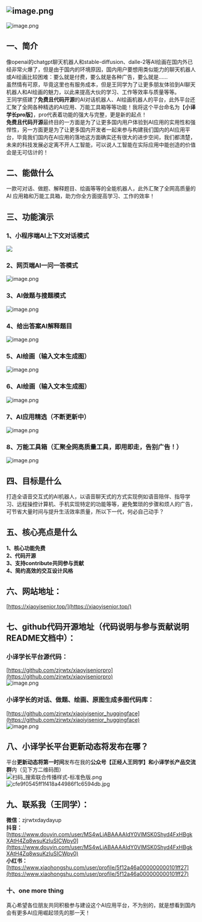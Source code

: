 <a name="YBStk"></a>

## ![image.png](https://cdn.nlark.com/yuque/0/2023/png/22859856/1675404521952-d4bc795d-7b0a-4d51-94b7-0071d6e4f8d0.png#averageHue=%23fefefe&clientId=u4197ccc2-c49c-4&from=paste&height=942&id=u26e09b6e&name=image.png&originHeight=1413&originWidth=1722&originalType=binary&ratio=1&rotation=0&showTitle=false&size=593843&status=done&style=none&taskId=u80e7934e-09a5-4a18-be69-dcc74ed8b7d&title=&width=1148)

![image.png](https://cdn.nlark.com/yuque/0/2023/png/22859856/1675405682565-47289eb6-eb58-4c37-8064-952de8b9d841.png#averageHue=%23fefefe&clientId=u4197ccc2-c49c-4&from=paste&height=1743&id=uf1d90295&name=image.png&originHeight=2614&originWidth=1722&originalType=binary&ratio=1&rotation=0&showTitle=false&size=1000330&status=done&style=none&taskId=uea9626c5-987b-4ec7-9aab-a6e44a7f109&title=&width=1148)
<a name="emMeP"></a>

## 一、简介

像openai的chatgpt聊天机器人和stable-diffusion、dalle-2等AI绘画在国内外已经非常火爆了，但是由于国内的环境原因，国内用户要想用类似能力的聊天机器人或AI绘画比较困难：要么就是付费，要么就是各种广告，要么就是......<br />虽然情有可原，毕竟这里也有服务成本，但是王同学为了让更多朋友体验到AI聊天机器人和AI绘画的魅力，以此来提高大伙的学习、工作等效率与质量等等。<br />王同学搭建了**免费且代码开源**的AI对话机器人、AI绘画机器人的平台，此外平台还汇聚了全网各种精选的AI应用、万能工具箱等等功能！我将这个平台命名为【**小译学长pro版**】，pro代表着功能的强大与完整，更是新的起点！<br />**免费且代码开源**最终目的一方面是为了让更多国内用户体验到AI应用的实用性和强悍性，另一方面更是为了让更多国内开发者一起来参与构建我们国内的AI应用平台，毕竟我们国内在AI应用的落地这方面确实还有很大的进步空间，我们都清楚，未来的科技发展必定离不开人工智能，可以说人工智能在实际应用中能创造的价值会是无可估计的！

<a name="F5eyy"></a>

## 二、能做什么

一款可对话、做题、解释题目、绘画等等的全能机器人，此外汇聚了全网高质量的AI 应用箱和万能工具箱，助力你全方面提高学习、工作的效率！
<a name="JYK51"></a>

## 三、功能演示

<a name="Ee6cM"></a>

### 1、小程序端AI上下文对话模式

![](https://cdn.nlark.com/yuque/0/2023/jpeg/22859856/1675391610697-c1946471-d3fd-473b-a4e0-5ec002ed3094.jpeg#averageHue=%23efefef&clientId=u4197ccc2-c49c-4&from=paste&height=687&id=u223ac80b&originHeight=2400&originWidth=1080&originalType=url&ratio=1&rotation=0&showTitle=false&status=done&style=none&taskId=u71abc9eb-9076-48fc-851c-1b749bcbcad&title=&width=309)
<a name="cLWaO"></a>

### 2、网页端AI一问一答模式

![image.png](https://cdn.nlark.com/yuque/0/2023/png/22859856/1675391801327-91799179-9f3c-4dfa-aa36-42fbadf086ee.png#averageHue=%23e7c38c&clientId=u4197ccc2-c49c-4&from=paste&height=581&id=u38abb5e8&name=image.png&originHeight=872&originWidth=1122&originalType=binary&ratio=1&rotation=0&showTitle=false&size=132390&status=done&style=none&taskId=u78c2d6dc-3781-458b-9470-207cdbd9767&title=&width=748)
<a name="Okcmh"></a>

### 3、AI做题与搜题模式

![image.png](https://cdn.nlark.com/yuque/0/2023/png/22859856/1675391900131-42758651-0183-4316-a408-de8d60a9f23b.png#averageHue=%23e2b881&clientId=u4197ccc2-c49c-4&from=paste&height=537&id=ucc6a0516&name=image.png&originHeight=805&originWidth=1151&originalType=binary&ratio=1&rotation=0&showTitle=false&size=109676&status=done&style=none&taskId=uc3bb6f06-0b7d-441e-8374-30501db2d4a&title=&width=767.3333333333334)
<a name="XNAoj"></a>

### 4、给出答案AI解释题目

![image.png](https://cdn.nlark.com/yuque/0/2023/png/22859856/1675392114777-2ca9051e-c9e2-442b-a628-fb74a8bfe334.png#averageHue=%23e9c58e&clientId=u4197ccc2-c49c-4&from=paste&height=616&id=u8dc1821e&name=image.png&originHeight=924&originWidth=1189&originalType=binary&ratio=1&rotation=0&showTitle=false&size=144788&status=done&style=none&taskId=ub31d6b8b-6f82-4f3b-aa6b-8c57906f892&title=&width=792.6666666666666)
<a name="Sm6cr"></a>

### 5、AI绘画（输入文本生成图）

![image.png](https://cdn.nlark.com/yuque/0/2023/png/22859856/1675394034972-3b4936c9-3cd7-4d39-a446-e125fe9353c5.png#averageHue=%23fbfafa&clientId=u4197ccc2-c49c-4&from=paste&height=1753&id=u284f30a2&name=image.png&originHeight=2630&originWidth=1271&originalType=binary&ratio=1&rotation=0&showTitle=false&size=1095063&status=done&style=none&taskId=uc8f35786-45a8-4b55-a0d4-21788997cef&title=&width=847.3333333333334)
<a name="ZwrEb"></a>

### 6、AI绘画（输入文本生成图）

![image.png](https://cdn.nlark.com/yuque/0/2023/png/22859856/1675394318284-3de6d39f-18c2-4704-862b-014233c375ea.png#averageHue=%23f2f9f1&clientId=u4197ccc2-c49c-4&from=paste&height=2655&id=u6618c8af&name=image.png&originHeight=3982&originWidth=1265&originalType=binary&ratio=1&rotation=0&showTitle=false&size=2478187&status=done&style=none&taskId=u138b33f5-e186-4300-8d6f-3b42101324a&title=&width=843.3333333333334)

<a name="Vp8Bf"></a>

### 7、AI应用精选（不断更新中）

![image.png](https://cdn.nlark.com/yuque/0/2023/png/22859856/1675405701980-b1c9b7ba-a581-4079-a1f4-d26ed69a2e52.png#averageHue=%23fefefe&clientId=u4197ccc2-c49c-4&from=paste&height=1743&id=u9c4353ee&name=image.png&originHeight=2614&originWidth=1722&originalType=binary&ratio=1&rotation=0&showTitle=false&size=1000330&status=done&style=none&taskId=u7b8c6115-c46b-4405-b64c-5fdf4483ca3&title=&width=1148)
<a name="e9sc8"></a>

### 8、万能工具箱（汇聚全网高质量工具，即用即走，告别广告！）

![image.png](https://cdn.nlark.com/yuque/0/2023/png/22859856/1675398756689-31e3ac1c-c103-4d81-8c38-aeba95639c6f.png#averageHue=%23fefdfd&clientId=u4197ccc2-c49c-4&from=paste&height=645&id=u0484d6dd&name=image.png&originHeight=968&originWidth=1874&originalType=binary&ratio=1&rotation=0&showTitle=false&size=222625&status=done&style=none&taskId=uaf3781c0-cab8-436a-94ad-98738fed01c&title=&width=1249.3333333333333)
<a name="Siy9x"></a>

## 四、目标是什么

打造全语音交互式的AI机器人，以语音聊天式的方式实现例如语音陪伴、指导学习、远程操控计算机、手机实现特定的功能等等，避免繁琐的步骤和烦人的广告，可节省大量时间与提升生活效率质量，所以下一代，何必自己动手？
<a name="EdCcs"></a>

## 五、核心亮点是什么

**1、核心功能免费**<br />**2、代码开源**<br />**3、支持contribute共同参与贡献**<br />**4、简约高效的交互设计风格**


<a name="jZ6UB"></a>

## 六、网站地址：

[https://xiaoyisenior.top/](https://xiaoyisenior.top/)
<a name="SpUdN"></a>

## 七、github代码开源地址（代码说明与参与贡献说明README文档中）：

<a name="bxvMr"></a>

### 小译学长平台源代码：

[https://github.com/zjrwtx/xiaoyiseniorpro](https://github.com/zjrwtx/xiaoyiseniorpro)<br />![image.png](https://cdn.nlark.com/yuque/0/2023/png/22859856/1675391056194-cc7d4db0-c63e-469f-9ba3-a095ccd33278.png#averageHue=%2313161c&clientId=u4197ccc2-c49c-4&from=paste&height=488&id=u107acea0&name=image.png&originHeight=732&originWidth=1891&originalType=binary&ratio=1&rotation=0&showTitle=false&size=125902&status=done&style=none&taskId=ud48f2155-c75b-4b5f-a946-84ca87673f6&title=&width=1260.6666666666667)
<a name="pTMDA"></a>

### 小译学长的对话、做题、绘画、原图生成多图代码库：

[https://github.com/zjrwtx/xiaoiyisenior_huggingface](https://github.com/zjrwtx/xiaoiyisenior_huggingface)<br />![image.png](https://cdn.nlark.com/yuque/0/2023/png/22859856/1675390973974-cd3bc836-decf-4d8f-9010-8db83a125dd7.png#averageHue=%2312151b&clientId=u4197ccc2-c49c-4&from=paste&height=535&id=ubba0f102&name=image.png&originHeight=803&originWidth=1838&originalType=binary&ratio=1&rotation=0&showTitle=false&size=144530&status=done&style=none&taskId=udc059683-4cbf-46c5-b514-2ac129ea666&title=&width=1225.3333333333333)

<a name="IWftg"></a>

## 八、小译学长平台更新动态将发布在哪？

平台**更新动态将第一时间**发布在我的**公众号【正经人王同学】**和**小译学长产品交流群**内（见下方二维码图）<br />![扫码_搜索联合传播样式-标准色版.png](https://cdn.nlark.com/yuque/0/2023/png/22859856/1675393398305-1a32d359-698d-464b-ad31-86b59acb2cf6.png#averageHue=%23b8bbb5&clientId=u4197ccc2-c49c-4&from=paste&height=416&id=uad1af2db&name=%E6%89%AB%E7%A0%81_%E6%90%9C%E7%B4%A2%E8%81%94%E5%90%88%E4%BC%A0%E6%92%AD%E6%A0%B7%E5%BC%8F-%E6%A0%87%E5%87%86%E8%89%B2%E7%89%88.png&originHeight=624&originWidth=1710&originalType=binary&ratio=1&rotation=0&showTitle=false&size=4268298&status=done&style=none&taskId=u9ee828b6-a50f-4226-b151-b03aad46634&title=&width=1140)<br />![cfe9f0545ff1f418a44986f1c6594db.jpg](https://cdn.nlark.com/yuque/0/2023/jpeg/22859856/1675393338898-96a4c7fd-570b-455b-8441-ccf5c4a44d72.jpeg#averageHue=%23e3e3e3&clientId=u4197ccc2-c49c-4&from=paste&height=966&id=u440a8a56&name=cfe9f0545ff1f418a44986f1c6594db.jpg&originHeight=1449&originWidth=1031&originalType=binary&ratio=1&rotation=0&showTitle=false&size=146118&status=done&style=none&taskId=u65b8fb06-a214-4b8b-a1c6-289a62d2433&title=&width=687.3333333333334)

<a name="Q88IE"></a>

## 九、联系我（王同学）：

**微信**：zjrwtxdaydayup<br />**抖音：**[https://www.douyin.com/user/MS4wLjABAAAAIdY0VlMSK0Shyd4FxHBgkXAtH4Zq8wsuKzIuSICWpy0](https://www.douyin.com/user/MS4wLjABAAAAIdY0VlMSK0Shyd4FxHBgkXAtH4Zq8wsuKzIuSICWpy0)<br />**小红书：**<br />[https://www.xiaohongshu.com/user/profile/5f12a46a000000000101ff27](https://www.xiaohongshu.com/user/profile/5f12a46a000000000101ff27)
<a name="JaPQq"></a>

### 十、one more thing

真心希望各位朋友共同积极参与建设这个AI应用平台，不为别的，就是想看到国内会有更多AI应用崛起领先的那一天！
